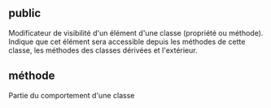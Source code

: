 ## public

Modificateur de visibilité d'un élément d'une classe (propriété ou méthode). Indique que cet élément sera accessible depuis les méthodes de cette classe, les méthodes des classes dérivées et l'extérieur.

## méthode

Partie du comportement d'une classe